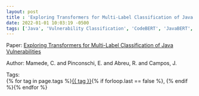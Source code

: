```yaml
---
layout: post
title : 'Exploring Transformers for Multi-Label Classification of Java Vulnerabilities'
date: 2022-01-01 10:03:19 -0500
tags: ['Java', 'Vulnerability Classification', 'CodeBERT', 'JavaBERT', 'Tokenizer']
---
```

Paper: [Exploring Transformers for Multi-Label Classification of Java Vulnerabilities](https://ieeexplore.ieee.org/stamp/stamp.jsp?arnumber=10062434)

Author: Mamede, C. and Pinconschi, E. and Abreu, R. and Campos, J.




 Tags:  
        <span>{% for tag in page.tags %}<a href="/tags/#{{ tag | slugify }}">{{ tag }}</a>{% if forloop.last == false %}, {% endif %}{% endfor %}</span>
